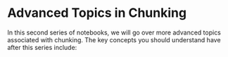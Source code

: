 # Advanced Topics in Chunking

In this second series of notebooks, we will go over more advanced topics associated with chunking.
The key concepts you should understand have after this series include:

```{tableofcontents}
```
